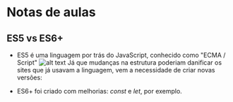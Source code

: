 # Notas de aulas

## ES5 vs ES6+

- ES5 é uma linguagem por trás do JavaScript, conhecido como "ECMA / Script"
![alt text](image.png)
    Já que mudanças na estrutura poderiam danificar os sites que já usavam a linguagem, vem a necessidade de criar novas versões:

- ES6+ foi criado com melhorias: _const_ e _let_, por exemplo. 